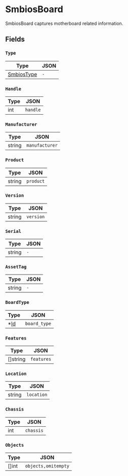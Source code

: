 # SmbiosBoard

SmbiosBoard captures motherboard related information.


## Fields


### `Type`



| Type | JSON |
| ---- | -----------|
| [SmbiosType](smbios_type.md) | `-` |

### `Handle`



| Type | JSON |
| ---- | -----------|
| int | `handle` |

### `Manufacturer`



| Type | JSON |
| ---- | -----------|
| string | `manufacturer` |

### `Product`



| Type | JSON |
| ---- | -----------|
| string | `product` |

### `Version`



| Type | JSON |
| ---- | -----------|
| string | `version` |

### `Serial`



| Type | JSON |
| ---- | -----------|
| string | `-` |

### `AssetTag`



| Type | JSON |
| ---- | -----------|
| string | `-` |

### `BoardType`



| Type | JSON |
| ---- | -----------|
| *[Id](id.md) | `board_type` |

### `Features`



| Type | JSON |
| ---- | -----------|
| []string | `features` |

### `Location`



| Type | JSON |
| ---- | -----------|
| string | `location` |

### `Chassis`



| Type | JSON |
| ---- | -----------|
| int | `chassis` |

### `Objects`



| Type | JSON |
| ---- | -----------|
| []int | `objects,omitempty` |
